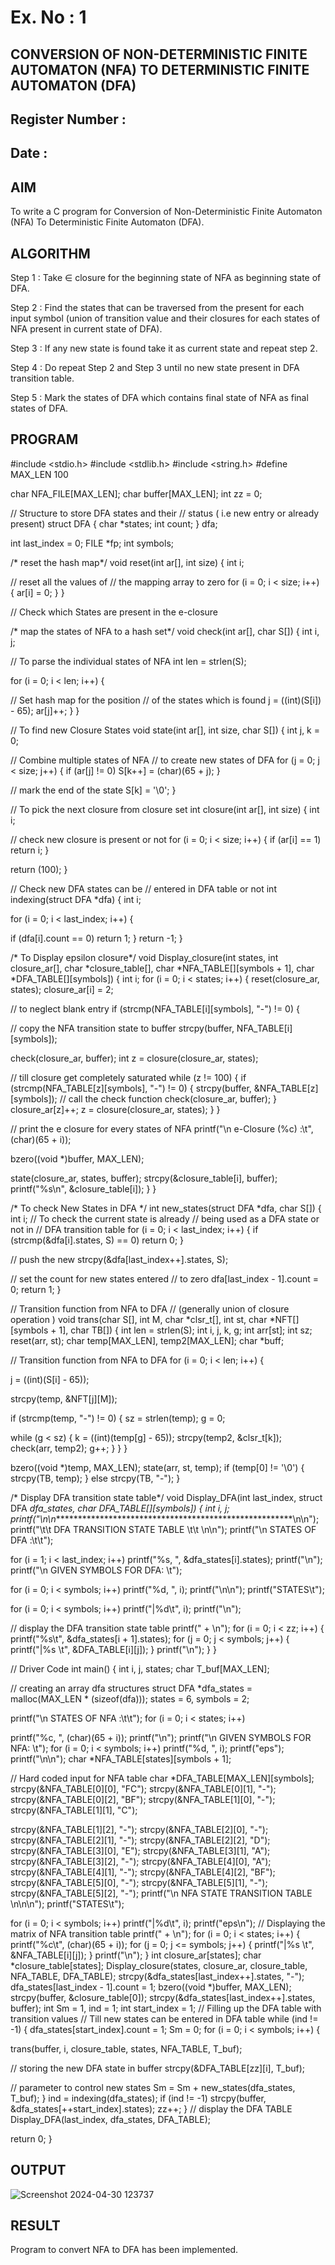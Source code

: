 # Ex. No : 1	
## CONVERSION OF NON-DETERMINISTIC FINITE AUTOMATON (NFA) TO DETERMINISTIC FINITE AUTOMATON (DFA)
## Register Number :
## Date : 

## AIM   
To write a C program for Conversion of Non-Deterministic Finite Automaton (NFA) To Deterministic Finite Automaton (DFA).

## ALGORITHM
Step 1 : Take ∈ closure for the beginning state of NFA as beginning state of DFA. 

Step 2 : Find the states that can be traversed from the present for each input symbol (union of transition value and their closures for each states of NFA present in current state of DFA). 

Step 3 : If any new state is found take it as current state and repeat step 2. 

Step 4 : Do repeat Step 2 and Step 3 until no new state present in DFA transition table. 

Step 5 : Mark the states of DFA which contains final state of NFA as final states of DFA.

## PROGRAM

#include <stdio.h>
#include <stdlib.h> #include <string.h> #define MAX_LEN 100

char NFA_FILE[MAX_LEN];
char buffer[MAX_LEN]; int zz = 0;

// Structure to store DFA states and their
// status ( i.e new entry or already present) struct DFA {
char *states; int count;
} dfa;

int last_index = 0; FILE *fp;
int symbols;

/* reset the hash map*/ void reset(int ar[], int size) { int i;

// reset all the values of
// the mapping array to zero for (i = 0; i < size; i++) {
ar[i] = 0;
}
}

// Check which States are present in the e-closure

/* map the states of NFA to a hash set*/ void check(int ar[], char S[]) {
int i, j;

// To parse the individual states of NFA int len = strlen(S);
 
for (i = 0; i < len; i++) {

// Set hash map for the position
// of the states which is found j = ((int)(S[i]) - 65);
ar[j]++;
}
}

// To find new Closure States
void state(int ar[], int size, char S[]) { int j, k = 0;

// Combine multiple states of NFA
// to create new states of DFA for (j = 0; j < size; j++) {
if (ar[j] != 0)
S[k++] = (char)(65 + j);
}

// mark the end of the state S[k] = '\0';
}

// To pick the next closure from closure set int closure(int ar[], int size) {
int i;

// check new closure is present or not for (i = 0; i < size; i++) {
if (ar[i] == 1) return i;
}


return (100);
}

// Check new DFA states can be
// entered in DFA table or not int indexing(struct DFA *dfa) { int i;

for (i = 0; i < last_index; i++) {
 
if (dfa[i].count == 0) return 1;
}
return -1;
}

/* To Display epsilon closure*/
void Display_closure(int states, int closure_ar[], char *closure_table[],
char *NFA_TABLE[][symbols + 1], char *DFA_TABLE[][symbols]) {
int i;
for (i = 0; i < states; i++) { reset(closure_ar, states); closure_ar[i] = 2;

// to neglect blank entry
if (strcmp(NFA_TABLE[i][symbols], "-") != 0) {

// copy the NFA transition state to buffer strcpy(buffer, NFA_TABLE[i][symbols]);

check(closure_ar, buffer);
int z = closure(closure_ar, states);

// till closure get completely saturated while (z != 100)
{
if (strcmp(NFA_TABLE[z][symbols], "-") != 0) { strcpy(buffer, &NFA_TABLE[z][symbols]);
// call the check function check(closure_ar, buffer);
}
closure_ar[z]++;
z = closure(closure_ar, states);
}
}

// print the e closure for every states of NFA printf("\n e-Closure (%c) :\t", (char)(65 + i));

bzero((void *)buffer, MAX_LEN);
 
state(closure_ar, states, buffer); strcpy(&closure_table[i], buffer); printf("%s\n", &closure_table[i]);
}
}

/* To check New States in DFA */
int new_states(struct DFA *dfa, char S[]) { int i;
// To check the current state is already
// being used as a DFA state or not in
// DFA transition table
for (i = 0; i < last_index; i++) {
if (strcmp(&dfa[i].states, S) == 0) return 0;
}

// push the new strcpy(&dfa[last_index++].states, S);

// set the count for new states entered
// to zero
dfa[last_index - 1].count = 0; return 1;
}

// Transition function from NFA to DFA
// (generally union of closure operation )
void trans(char S[], int M, char *clsr_t[], int st, char *NFT[][symbols + 1], char TB[]) {
int len = strlen(S); int i, j, k, g;
int arr[st]; int sz;
reset(arr, st);
char temp[MAX_LEN], temp2[MAX_LEN]; char *buff;

// Transition function from NFA to DFA for (i = 0; i < len; i++) {

j = ((int)(S[i] - 65));
 
strcpy(temp, &NFT[j][M]);

if (strcmp(temp, "-") != 0) { sz = strlen(temp);
g = 0;

while (g < sz) {
k = ((int)(temp[g] - 65)); strcpy(temp2, &clsr_t[k]); check(arr, temp2);
g++;
}
}
}

bzero((void *)temp, MAX_LEN); state(arr, st, temp);
if (temp[0] != '\0') { strcpy(TB, temp);
} else strcpy(TB, "-");
}

/* Display DFA transition state table*/
void Display_DFA(int last_index, struct DFA *dfa_states, char *DFA_TABLE[][symbols]) {
int i, j; printf("\n\n********************************************************\n\n"); printf("\t\t DFA TRANSITION STATE TABLE \t\t \n\n");
printf("\n STATES OF DFA :\t\t");

for (i = 1; i < last_index; i++) printf("%s, ", &dfa_states[i].states); printf("\n");
printf("\n GIVEN SYMBOLS FOR DFA: \t");

for (i = 0; i < symbols; i++) printf("%d, ", i);
printf("\n\n"); printf("STATES\t");

for (i = 0; i < symbols; i++) printf("|%d\t", i);
printf("\n");
 
// display the DFA transition state table printf("	+	\n");
for (i = 0; i < zz; i++) {
printf("%s\t", &dfa_states[i + 1].states); for (j = 0; j < symbols; j++) {
printf("|%s \t", &DFA_TABLE[i][j]);
}
printf("\n");
}
}



// Driver Code int main() {
int i, j, states;
char T_buf[MAX_LEN];

// creating an array dfa structures
struct DFA *dfa_states = malloc(MAX_LEN * (sizeof(dfa))); states = 6, symbols = 2;

printf("\n STATES OF NFA :\t\t"); for (i = 0; i < states; i++)

printf("%c, ", (char)(65 + i)); printf("\n");
printf("\n GIVEN SYMBOLS FOR NFA: \t");
for (i = 0; i < symbols; i++) printf("%d, ", i);
printf("eps");
printf("\n\n");
char *NFA_TABLE[states][symbols + 1];

// Hard coded input for NFA table
char *DFA_TABLE[MAX_LEN][symbols]; strcpy(&NFA_TABLE[0][0], "FC");
strcpy(&NFA_TABLE[0][1], "-");
strcpy(&NFA_TABLE[0][2], "BF");
strcpy(&NFA_TABLE[1][0], "-");
strcpy(&NFA_TABLE[1][1], "C");
 
strcpy(&NFA_TABLE[1][2], "-");
strcpy(&NFA_TABLE[2][0], "-");
strcpy(&NFA_TABLE[2][1], "-");
strcpy(&NFA_TABLE[2][2], "D");
strcpy(&NFA_TABLE[3][0], "E");
strcpy(&NFA_TABLE[3][1], "A");
strcpy(&NFA_TABLE[3][2], "-");
strcpy(&NFA_TABLE[4][0], "A");
strcpy(&NFA_TABLE[4][1], "-");
strcpy(&NFA_TABLE[4][2], "BF");
strcpy(&NFA_TABLE[5][0], "-");
strcpy(&NFA_TABLE[5][1], "-");
strcpy(&NFA_TABLE[5][2], "-");
printf("\n NFA STATE TRANSITION TABLE \n\n\n"); printf("STATES\t");

for (i = 0; i < symbols; i++) printf("|%d\t", i);
printf("eps\n");
// Displaying the matrix of NFA transition table printf("	+	\n");
for (i = 0; i < states; i++) { printf("%c\t", (char)(65 + i)); for (j = 0; j <= symbols; j++) {
printf("|%s \t", &NFA_TABLE[i][j]);
}
printf("\n");
}
int closure_ar[states];
char *closure_table[states];
Display_closure(states, closure_ar, closure_table, NFA_TABLE, DFA_TABLE); strcpy(&dfa_states[last_index++].states, "-");
dfa_states[last_index - 1].count = 1; bzero((void *)buffer, MAX_LEN); strcpy(buffer, &closure_table[0]);
strcpy(&dfa_states[last_index++].states, buffer); int Sm = 1, ind = 1;
int start_index = 1;
// Filling up the DFA table with transition values
// Till new states can be entered in DFA table while (ind != -1) { dfa_states[start_index].count = 1;
Sm = 0;
for (i = 0; i < symbols; i++) {
 
trans(buffer, i, closure_table, states, NFA_TABLE, T_buf);

// storing the new DFA state in buffer strcpy(&DFA_TABLE[zz][i], T_buf);

// parameter to control new states
Sm = Sm + new_states(dfa_states, T_buf);
}
ind = indexing(dfa_states); if (ind != -1)
strcpy(buffer, &dfa_states[++start_index].states); zz++;
}
// display the DFA TABLE
Display_DFA(last_index, dfa_states, DFA_TABLE);

return 0;
}

## OUTPUT 

![Screenshot 2024-04-30 123737](https://github.com/Vishalsaravana/19CS409-Compiler-Design-Lab/assets/119103912/2ed3fdf8-c4ed-469f-8c07-3c1e70777bcb)

## RESULT
Program to convert NFA to DFA has been implemented.




